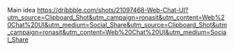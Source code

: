 Main idea
https://dribbble.com/shots/21097468-Web-Chat-UI?utm_source=Clipboard_Shot&utm_campaign=ronasit&utm_content=Web%20Chat%20UI&utm_medium=Social_Share&utm_source=Clipboard_Shot&utm_campaign=ronasit&utm_content=Web%20Chat%20UI&utm_medium=Social_Share